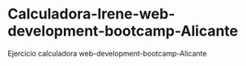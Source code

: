 # Calculadora-Irene-web-development-bootcamp-Alicante
Ejercicio calculadora web-development-bootcamp-Alicante
